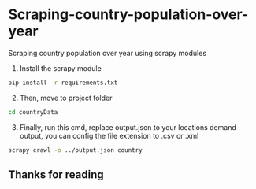 # Scraping-country-population-over-year
Scraping country population over year using scrapy modules

1) Install the scrapy module

```sh
pip install -r requirements.txt
```

2) Then, move to project folder

```sh
cd countryData
```

3) Finally, run this cmd, replace output.json to your locations demand output, you can config the 
file extension to .csv or .xml

```sh
scrapy crawl -o ../output.json country
```

## Thanks for reading
